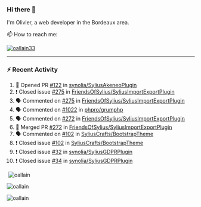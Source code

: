 ### Hi there 👋

I'm Olivier, a web developer in the Bordeaux area.

📫 How to reach me:

<p> <a href="https://twitter.com/oallain33" target="blank"><img src="https://img.shields.io/twitter/follow/oallain33?logo=twitter&style=for-the-badge" alt="oallain33" /></a> </p>

---

### :zap: Recent Activity

<!--START_SECTION:activity-->
1. 💪 Opened PR [#122](https://github.com/synolia/SyliusAkeneoPlugin/pull/122) in [synolia/SyliusAkeneoPlugin](https://github.com/synolia/SyliusAkeneoPlugin)
2. ❗️ Closed issue [#275](https://github.com/FriendsOfSylius/SyliusImportExportPlugin/issues/275) in [FriendsOfSylius/SyliusImportExportPlugin](https://github.com/FriendsOfSylius/SyliusImportExportPlugin)
3. 🗣 Commented on [#275](https://github.com/FriendsOfSylius/SyliusImportExportPlugin/issues/275) in [FriendsOfSylius/SyliusImportExportPlugin](https://github.com/FriendsOfSylius/SyliusImportExportPlugin)
4. 🗣 Commented on [#1022](https://github.com/phpro/grumphp/issues/1022) in [phpro/grumphp](https://github.com/phpro/grumphp)
5. 🗣 Commented on [#272](https://github.com/FriendsOfSylius/SyliusImportExportPlugin/issues/272) in [FriendsOfSylius/SyliusImportExportPlugin](https://github.com/FriendsOfSylius/SyliusImportExportPlugin)
6. 🎉 Merged PR [#272](https://github.com/FriendsOfSylius/SyliusImportExportPlugin/pull/272) in [FriendsOfSylius/SyliusImportExportPlugin](https://github.com/FriendsOfSylius/SyliusImportExportPlugin)
7. 🗣 Commented on [#102](https://github.com/SyliusCrafts/BootstrapTheme/issues/102) in [SyliusCrafts/BootstrapTheme](https://github.com/SyliusCrafts/BootstrapTheme)
8. ❗️ Closed issue [#102](https://github.com/SyliusCrafts/BootstrapTheme/issues/102) in [SyliusCrafts/BootstrapTheme](https://github.com/SyliusCrafts/BootstrapTheme)
9. ❗️ Closed issue [#32](https://github.com/synolia/SyliusGDPRPlugin/issues/32) in [synolia/SyliusGDPRPlugin](https://github.com/synolia/SyliusGDPRPlugin)
10. ❗️ Closed issue [#34](https://github.com/synolia/SyliusGDPRPlugin/issues/34) in [synolia/SyliusGDPRPlugin](https://github.com/synolia/SyliusGDPRPlugin)
<!--END_SECTION:activity-->

<p>&nbsp;<img align="center" src="https://github-readme-stats.vercel.app/api?username=oallain&show_icons=true&locale=en" alt="oallain" /></p>

<p><img align="center" src="https://github-readme-streak-stats.herokuapp.com/?user=oallain&" alt="oallain" /></p>

<p><img src="https://github-readme-stats.vercel.app/api/top-langs?username=oallain&show_icons=true&locale=en&layout=compact" alt="oallain" /></p>
